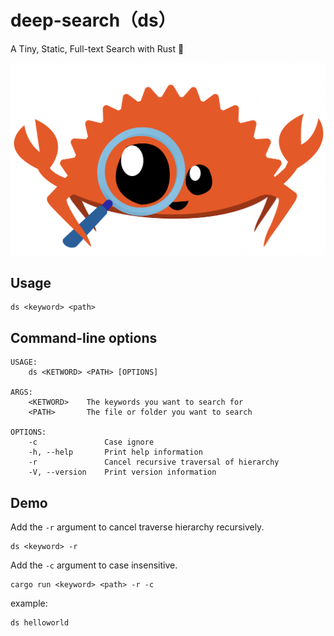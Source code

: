 # deep-search（ds）
A Tiny, Static, Full-text Search with Rust 🦀

![ds](/doc/logo.png "deep-search")

## Usage

```
ds <keyword> <path>
```

## Command-line options
```
USAGE:
    ds <KETWORD> <PATH> [OPTIONS]

ARGS:
    <KETWORD>    The keywords you want to search for
    <PATH>       The file or folder you want to search

OPTIONS:
    -c               Case ignore
    -h, --help       Print help information
    -r               Cancel recursive traversal of hierarchy
    -V, --version    Print version information
```

## Demo
Add the `-r` argument to cancel traverse hierarchy recursively.

```
ds <keyword> -r
```

Add the `-c` argument to case insensitive.

```
cargo run <keyword> <path> -r -c
```


example:

```
ds helloworld
```